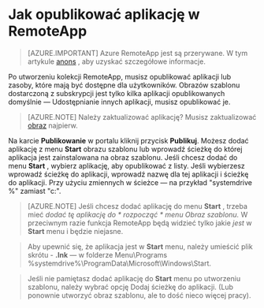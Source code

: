 <properties
    pageTitle="Publikowanie aplikacji Azure RemoteApp | Microsoft Azure"
    description="Dowiedz się, jak publikować aplikacji i zasobów w Azure RemoteApp."
    services="remoteapp"
    documentationCenter=""
    authors="lizap"
    manager="mbaldwin" />

<tags
    ms.service="remoteapp"
    ms.workload="tbd"
    ms.tgt_pltfrm="na"
    ms.devlang="na"
    ms.topic="article"
    ms.date="08/15/2016"
    ms.author="elizapo" />


# <a name="how-to-publish-an-app-in-remoteapp"></a>Jak opublikować aplikację w RemoteApp

> [AZURE.IMPORTANT]
> Azure RemoteApp jest są przerywane. W tym artykule [anons](https://go.microsoft.com/fwlink/?linkid=821148) , aby uzyskać szczegółowe informacje.

Po utworzeniu kolekcji RemoteApp, musisz opublikować aplikacji lub zasoby, które mają być dostępne dla użytkowników. Obrazów szablonu dostarczoną z subskrypcji jest tylko kilka aplikacji opublikowanych domyślnie — Udostępnianie innych aplikacji, musisz opublikować je.

> [AZURE.NOTE] Należy zaktualizować aplikację? Musisz zaktualizować [obraz](remoteapp-update.md) najpierw.

Na karcie **Publikowanie** w portalu kliknij przycisk **Publikuj**. Możesz dodać aplikację z menu **Start** obrazu szablonu lub wprowadź ścieżkę do której aplikacja jest zainstalowana na obraz szablonu. Jeśli chcesz dodać do menu **Start** , wybierz aplikację, aby opublikować z listy. Jeśli wybierzesz wprowadź ścieżkę do aplikacji, wprowadź nazwę dla tej aplikacji i ścieżkę do aplikacji. Przy użyciu zmiennych w ścieżce — na przykład "systemdrive %" zamiast "c:\".

> [AZURE.NOTE] Jeśli chcesz dodać aplikację do menu **Start** , trzeba mieć *dodać tę aplikację do * *rozpocząć* * menu Obraz szablonu.* W przeciwnym razie funkcja RemoteApp będą widzieć tylko jakie *jest* w **Start** menu i będzie niejasne. 

>Aby upewnić się, że aplikacja jest w **Start** menu, należy umieścić plik skrótu - **.lnk** — w folderze Menu\Programs %systemdrive%\ProgramData\Microsoft\Windows\Start.

> Jeśli nie pamiętasz dodać aplikację do **Start** menu po utworzeniu szablonu, należy wybrać opcję Dodaj ścieżkę do aplikacji. (Lub ponownie utworzyć obraz szablonu, ale to dość nieco więcej pracy).


 